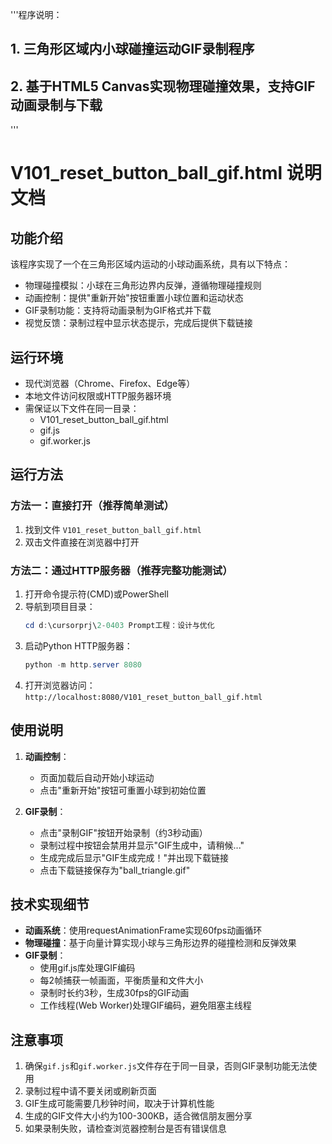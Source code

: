 '''程序说明：
## 1. 三角形区域内小球碰撞运动GIF录制程序
## 2. 基于HTML5 Canvas实现物理碰撞效果，支持GIF动画录制与下载
'''

# V101_reset_button_ball_gif.html 说明文档

## 功能介绍
该程序实现了一个在三角形区域内运动的小球动画系统，具有以下特点：
- 物理碰撞模拟：小球在三角形边界内反弹，遵循物理碰撞规则
- 动画控制：提供"重新开始"按钮重置小球位置和运动状态
- GIF录制功能：支持将动画录制为GIF格式并下载
- 视觉反馈：录制过程中显示状态提示，完成后提供下载链接

## 运行环境
- 现代浏览器（Chrome、Firefox、Edge等）
- 本地文件访问权限或HTTP服务器环境
- 需保证以下文件在同一目录：
  - V101_reset_button_ball_gif.html
  - gif.js
  - gif.worker.js

## 运行方法

### 方法一：直接打开（推荐简单测试）
1. 找到文件 `V101_reset_button_ball_gif.html`
2. 双击文件直接在浏览器中打开

### 方法二：通过HTTP服务器（推荐完整功能测试）
1. 打开命令提示符(CMD)或PowerShell
2. 导航到项目目录：
   ```powershell
   cd d:\cursorprj\2-0403 Prompt工程：设计与优化
   ```
3. 启动Python HTTP服务器：
   ```powershell
   python -m http.server 8080
   ```
4. 打开浏览器访问：`http://localhost:8080/V101_reset_button_ball_gif.html`

## 使用说明
1. **动画控制**：
   - 页面加载后自动开始小球运动
   - 点击"重新开始"按钮可重置小球到初始位置

2. **GIF录制**：
   - 点击"录制GIF"按钮开始录制（约3秒动画）
   - 录制过程中按钮会禁用并显示"GIF生成中，请稍候..."
   - 生成完成后显示"GIF生成完成！"并出现下载链接
   - 点击下载链接保存为"ball_triangle.gif"

## 技术实现细节
- **动画系统**：使用requestAnimationFrame实现60fps动画循环
- **物理碰撞**：基于向量计算实现小球与三角形边界的碰撞检测和反弹效果
- **GIF录制**：
  - 使用gif.js库处理GIF编码
  - 每2帧捕获一帧画面，平衡质量和文件大小
  - 录制时长约3秒，生成30fps的GIF动画
  - 工作线程(Web Worker)处理GIF编码，避免阻塞主线程

## 注意事项
1. 确保`gif.js`和`gif.worker.js`文件存在于同一目录，否则GIF录制功能无法使用
2. 录制过程中请不要关闭或刷新页面
3. GIF生成可能需要几秒钟时间，取决于计算机性能
4. 生成的GIF文件大小约为100-300KB，适合微信朋友圈分享
5. 如果录制失败，请检查浏览器控制台是否有错误信息
